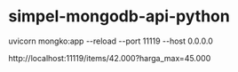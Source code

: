 # simpel-mongodb-api-python

uvicorn mongko:app --reload  --port 11119 --host 0.0.0.0

http://localhost:11119/items/42.000?harga_max=45.000
